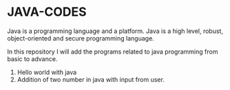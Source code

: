 # JAVA-CODES

Java is a programming language and a platform. Java is a high level, robust, object-oriented and secure programming language.

In this repository I will add the programs related to java programming from basic to advance.

1. Hello world with java
2. Addition of two number in java with input from user.